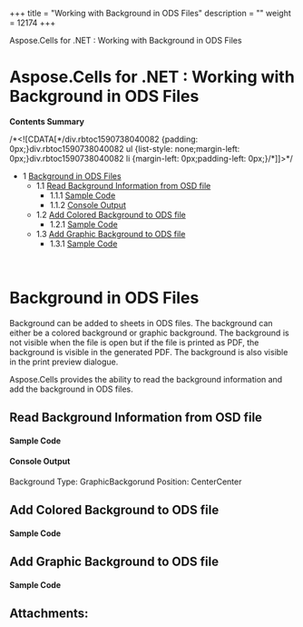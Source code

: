 +++
title = "Working with Background in ODS Files" 
description = "" 
weight = 12174 
+++

Aspose.Cells for .NET : Working with Background in ODS Files  

# Aspose.Cells for .NET : Working with Background in ODS Files


**Contents Summary**

/\*<!\[CDATA\[\*/div.rbtoc1590738040082 {padding: 0px;}div.rbtoc1590738040082 ul {list-style: none;margin-left: 0px;}div.rbtoc1590738040082 li {margin-left: 0px;padding-left: 0px;}/\*\]\]>\*/

*   1 [Background in ODS Files](#WorkingwithBackgroundinODSFiles-BackgroundinODSFiles)
    *   1.1 [Read Background Information from OSD file](#WorkingwithBackgroundinODSFiles-ReadBackgroundInformationfromOSDfile)
        *   1.1.1 [Sample Code](#WorkingwithBackgroundinODSFiles-SampleCode)
        *   1.1.2 [Console Output](#WorkingwithBackgroundinODSFiles-ConsoleOutput)
    *   1.2 [Add Colored Background to ODS file](#WorkingwithBackgroundinODSFiles-AddColoredBackgroundtoODSfile)
        *   1.2.1 [Sample Code](#WorkingwithBackgroundinODSFiles-SampleCode.1)
    *   1.3 [Add Graphic Background to ODS file](#WorkingwithBackgroundinODSFiles-AddGraphicBackgroundtoODSfile)
        *   1.3.1 [Sample Code](#WorkingwithBackgroundinODSFiles-SampleCode.2)

 

# Background in ODS Files

Background can be added to sheets in ODS files. The background can either be a colored background or graphic background. The background is not visible when the file is open but if the file is printed as PDF, the background is visible in the generated PDF. The background is also visible in the print preview dialogue.

Aspose.Cells provides the ability to read the background information and add the background in ODS files.

## Read Background Information from OSD file


#### Sample Code

#### Console Output

Background Type: GraphicBackgorund Position: CenterCenter

## Add Colored Background to ODS file


#### Sample Code

## Add Graphic Background to ODS file


#### Sample Code

## Attachments:


